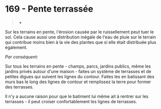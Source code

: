 # 169 - Pente terrassée

> *

Sur les terrains en pente, l'érosion causée par le ruissellement peut tuer le sol. Cela cause aussi une distribution inégale de l'eau de pluie sur le terrain qui contribue moins bien à la vie des plantes que si elle était distribuée plus également.

_Par conséquent:_

Sur tous les terrains en pente - champs, parcs, jardins publics, même les jardins privés autour d'une maison - faites un système de terrasses et de petites digues qui suivent les lignes du contour. Faites les en batissant des murs bas le long des lignes de contour et remplissez la terre pour former des terrasses.

Il n'y a aucune raison pour que le batiment lui même ait à rentrer sur les terrasses - il peut croiser confortablement les lignes de terrasses.
